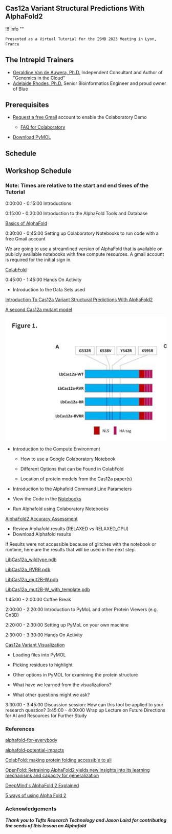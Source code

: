 ## Cas12a Variant Structural Predictions With AlphaFold2 

!!! info ""

    Presented as a Virtual Tutorial for the ISMB 2023 Meeting in Lyon, France

## The Intrepid Trainers

- [Geraldine Van de Auwera, Ph.D.](https://www.linkedin.com/in/geraldine-van-der-auwera-5a5811/)
  Independent Consultant and Author of "Genomics in the Cloud"
- [Adelaide Rhodes, Ph.D.](https://www.linkedin.com/in/adelaide-rhodes-ph-d-376b9133/)
  Senior Bioinformatics Engineer and proud owner of Blue

## Prerequisites

- [Request a free Gmail](https://support.google.com/mail/answer/56256?hl=en-EN) account to enable the Colaboratory Demo

  -  [FAQ for Colaboratory](https://research.google.com/colaboratory/faq.html)

- [Download PyMOL](https://www.pymol.org/2/#download)

## Schedule

## Workshop Schedule 

### Note: Times are relative to the start and end times of the Tutorial

0:00:00 - 0:15:00 Introductions  

0:15:00 - 0:30:00 Introduction to the AlphaFold Tools and Database 

[Basics of AlphaFold](./Basics_of_AlphaFold.md)

0:30:00 - 0:45:00 Setting up Colaboratory Notebooks to run code with a free Gmail account

We are going to use a streamlined version of AlphaFold that is available on publicly available notebooks with free compute resources. A gmail account is required for the initial sign in.

[ColabFold](https://colab.research.google.com/github/sokrypton/ColabFold/blob/main/AlphaFold2.ipynb)

0:45:00 - 1:45:00 Hands On Activity 

* Introduction to the Data Sets used 

[Introduction To Cas12a Variant Structural Predictions With AlphaFold2](./01_CRISPR-Cas_Structural_Predictions_with_AlphaFold2.pdf)

[A second Cas12a mutant model](https://academic.oup.com/nar/article/48/7/3722/5763098#supplementary-data)

![Link to RVRR image](/images/LbCas12a_RVRR.png)

* Introduction to the Compute Environment

  * How to use a Google Colaboratory Notebook
  
  * Different Options that can be Found in ColabFold
  
  * Location of protein models from the Cas12a paper(s)


* Introduction to the Alphafold Command Line Parameters
*   View the Code in the [Notebooks](https://colab.research.google.com/github/sokrypton/ColabFold/blob/main/AlphaFold2.ipynb) 
* Run Alphafold using Colaboratory Notebooks


[AlphaFold2 Accuracy Assessment](./02_AlphaFold2_Accuracy_Assessment.md)

* Review Alphafold results (RELAXED vs RELAXED_GPU)
* Download Alphafold results 

If Results were not accessible because of glitches with the notebook or runtime, here are the results that will be used in the next step.

<a href="https://github.com/RareSeas-Asimov/alphafold-tutorial-ismb-2023/blob/main/docs/LbCas12a_wildtype.pdb" title="LbCas12a_wildtype.pdb" download>LibCas12a_wildtype.pdb </a>


<a href="https://github.com/RareSeas-Asimov/alphafold-tutorial-ismb-2023/blob/main/docs/LbCas12a_RVRR.pdb" title="LbCas12a_RVRR.pdb" download>LibCas12a_RVRR.pdb </a>

<a href="https://github.com/RareSeas-Asimov/alphafold-tutorial-ismb-2023/blob/main/docs/LbCas12a_mut2B-W.pdb" title="LbCas12a_mut2B-W.pdb" download>LibCas12a_mut2B-W.pdb </a>

<a href="https://github.com/RareSeas-Asimov/alphafold-tutorial-ismb-2023/blob/main/docs/LbCas12a_mut2B-W_with_template.pdb" title="LbCas12a_mut2B-W_with_template.pdb" download>LibCas12a_mut2B-W_with_template.pdb </a>


1:45:00 - 2:00:00 Coffee Break 

2:00:00 - 2:20:00 Introduction to PyMoL and other Protein Viewers (e.g. Cn3D) 

2:20:00 - 2:30:00 Setting up PyMoL on your own machine 

2:30:00 - 3:30:00 Hands On Activity

[Cas12a Variant Visualization](./03_Cas12a_Variant_Visualization.md)

* Loading files into PyMOL
* Picking residues to highlight 
* Other options in PyMOL for examining the protein structure 

* What have we learned from the visualizations? 
* What other questions might we ask? 

3:30:00 - 3:45:00 Discussion session: How can this tool be applied to your research question? 
3:45:00 - 4:00:00 Wrap up Lecture on Future Directions for AI and Resources for Further Study 


### References

[alphafold-for-everybody](https://towardsdatascience.com/alphafold-for-everybody-c73d40d4b56d)

[alphafold-potential-impacts](https://www.ebi.ac.uk/about/news/perspectives/alphafold-potential-impacts/)

[ColabFold: making protein folding accessible to all](https://www.nature.com/articles/s41592-022-01488-1)

[OpenFold: Retraining AlphaFold2 yields new insights into its learning mechanisms and capacity for generalization](https://www.biorxiv.org/content/10.1101/2022.11.20.517210v2)

[DeepMind's AlphaFold 2 Explained](https://www.youtube.com/watch?v=B9PL__gVxLI)

[5 ways of using Alpha Fold 2](https://www.accurascience.com/blogs_6_1.html?gclid=CjwKCAjw3ueiBhBmEiwA4BhspNPMLM14ceBk4pPtSeLMomYPQghWmgslYa1A5_74mP6cCPjazhxbARoClRMQAvD_BwE)

### Acknowledgements

***Thank you to Tufts Research Technology and Jason Laird for contributing the seeds of this lesson on Alphafold***
